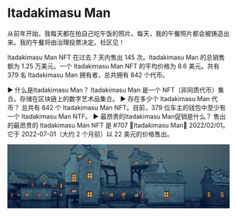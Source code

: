 # Itadakimasu Man

从前年开始，我每天都在拍自己吃午饭的照片。每天，我的午餐照片都会被铸造出来。我的午餐将由治理投票决定。社区见！

Itadakimasu Man NFT 在过去 7 天内售出 145 次。Itadakimasu Man 的总销售额为 1.25 万美元。一个 Itadakimasu Man NFT 的平均价格为 8.6 美元。共有 379 名 Itadakimasu Man 拥有者，总共拥有 842 个代币。

▶ 什么是Itadakimasu Man？
Itadakimasu Man 是一个 NFT（非同质代币）集合。存储在区块链上的数字艺术品集合。
▶ 存在多少个 Itadakimasu Man 代币？
总共有 842 个 Itadakimasu Man NFT。目前，379 位车主的钱包中至少有一个 Itadakimasu Man NTF。
▶ 最昂贵的Itadakimasu Man促销是什么？
售出的最昂贵的 Itadakimasu Man NFT 是 #707 🙏Itadakimasu Man🙏 2022/02/01。它于 2022-07-01（大约 2 个月前）以 22 美元的价格售出。

![nft](unnamed.png)
